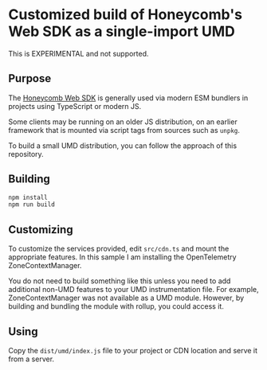 # Customized build of Honeycomb's Web SDK as a single-import UMD

This is EXPERIMENTAL and not supported.

## Purpose

The [Honeycomb Web SDK](https://github.com/honeycombio/honeycomb-opentelemetry-web) is generally used via modern ESM bundlers in projects using TypeScript or modern JS.

Some clients may be running on an older JS distribution, on an earlier framework that is mounted via script tags
from sources such as `unpkg`.

To build a small UMD distribution, you can follow the approach of this repository.

## Building

```bash
npm install
npm run build
```

## Customizing

To customize the services provided, edit `src/cdn.ts` and mount the appropriate features. In this sample I am installing the OpenTelemetry ZoneContextManager.

You do not need to build something like this unless you need to add additional non-UMD features to your UMD instrumentation file. For example, ZoneContextManager was not available as a UMD module. However, by building and bundling the module with rollup, you could access it.

## Using

Copy the `dist/umd/index.js` file to your project or CDN location and serve it from a server.
